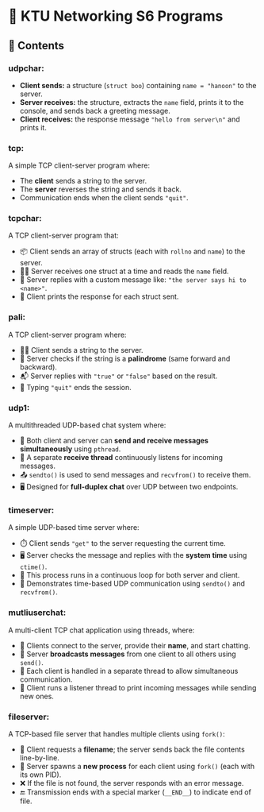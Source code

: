 # 🔌 KTU Networking S6 Programs
## 📁 Contents
### udpchar:

- **Client sends:** a structure (`struct boo`) containing `name = "hanoon"` to the server.
- **Server receives:** the structure, extracts the `name` field, prints it to the console, and sends back a greeting message.
- **Client receives:** the response message `"hello from server\n"` and prints it.

### tcp:

A simple TCP client-server program where:

- The **client** sends a string to the server.
- The **server** reverses the string and sends it back.
- Communication ends when the client sends `"quit"`.

### tcpchar:

A TCP client-server program that:

- 📦 Client sends an array of structs (each with `rollno` and `name`) to the server.
- 🧑‍💻 Server receives one struct at a time and reads the `name` field.
- 💬 Server replies with a custom message like: `"the server says hi to <name>"`.
- 🔁 Client prints the response for each struct sent.

### pali:

A TCP client-server program where:

- 🧑‍💻 Client sends a string to the server.
- 🔁 Server checks if the string is a **palindrome** (same forward and backward).
- 📬 Server replies with `"true"` or `"false"` based on the result.
- 🛑 Typing `"quit"` ends the session.

### udp1:

A multithreaded UDP-based chat system where:

- 🔁 Both client and server can **send and receive messages simultaneously** using `pthread`.
- 🧵 A separate **receive thread** continuously listens for incoming messages.
- 📤 `sendto()` is used to send messages and `recvfrom()` to receive them.
- 🖥️ Designed for **full-duplex chat** over UDP between two endpoints.

### timeserver:

A simple UDP-based time server where:

- ⏱️ Client sends `"get"` to the server requesting the current time.
- 🖥️ Server checks the message and replies with the **system time** using `ctime()`.
- 🔁 This process runs in a continuous loop for both server and client.
- 📡 Demonstrates time-based UDP communication using `sendto()` and `recvfrom()`.

### mutliuserchat:

A multi-client TCP chat application using threads, where:

- 💬 Clients connect to the server, provide their **name**, and start chatting.
- 📣 Server **broadcasts messages** from one client to all others using `send()`.
- 🧵 Each client is handled in a separate thread to allow simultaneous communication.
- 🔁 Client runs a listener thread to print incoming messages while sending new ones.

### fileserver:

A TCP-based file server that handles multiple clients using `fork()`:

- 📄 Client requests a **filename**; the server sends back the file contents line-by-line.
- 🔁 Server spawns a **new process** for each client using `fork()` (each with its own PID).
- ❌ If the file is not found, the server responds with an error message.
- 🔚 Transmission ends with a special marker (`__END__`) to indicate end of file.



